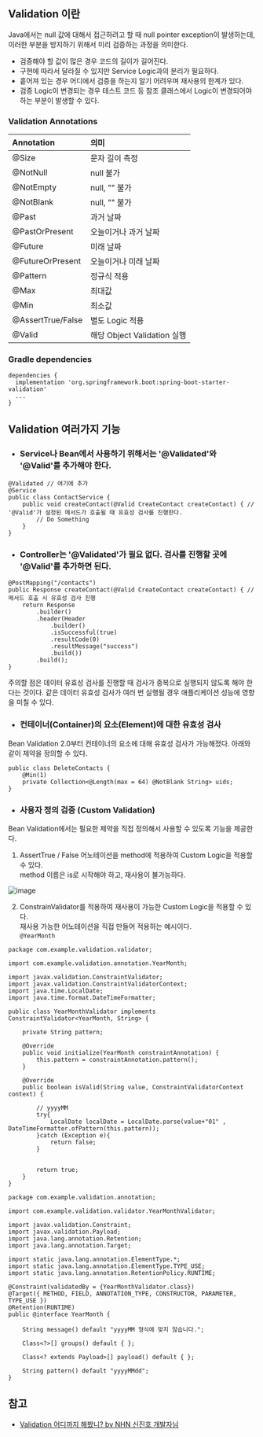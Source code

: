 ## Validation 이란
Java에서는 null 값에 대해서 접근하려고 할 때 null pointer exception이 발생하는데,
이러한 부분을 방지하기 위해서 미리 검증하는 과정을 의미한다.
- 검증해야 할 값이 많은 경우 코드의 길이가 길어진다.
- 구현에 따라서 달라질 수 있지만 Service Logic과의 분리가 필요하다.
- 흩어져 있는 경우 어디에서 검증을 하는지 알기 어려우며 재사용의 한계가 있다.
- 검증 Logic이 변경되는 경우 테스트 코드 등 참조 클래스에서 Logic이 변경되어야 하는 부분이 발생할 수 있다.

### Validation Annotations
|Annotation|의미|
|:--|:--|
|@Size|문자 길이 측정|
|@NotNull|null 불가|
|@NotEmpty|null, "" 불가|
|@NotBlank|null, "" 불가|
|@Past|과거 날짜|
|@PastOrPresent|오늘이거나 과거 날짜|
|@Future|미래 날짜|
|@FutureOrPresent|오늘이거나 미래 날짜|
|@Pattern|정규식 적용|
|@Max|최대값|
|@Min|최소값|
|@AssertTrue/False|별도 Logic 적용|
|@Valid|해당 Object Validation 실행|

### Gradle dependencies
```
dependencies {
  implementation 'org.springframework.boot:spring-boot-starter-validation'
  ...
}
```

## Validation 여러가지 기능
- ### Service나 Bean에서 사용하기 위해서는 '@Validated'와 '@Valid'를 추가해야 한다.
```
@Validated // 여기에 추가
@Service
public class ContactService {
    public void createContact(@Valid CreateContact createContact) { // '@Valid'가 설정된 메서드가 호출될 때 유효성 검사를 진행한다.
        // Do Something
    }
}
```

- ### Controller는 '@Validated'가 필요 없다. 검사를 진행할 곳에 '@Valid'를 추가하면 된다.
```
@PostMapping("/contacts")
public Response createContact(@Valid CreateContact createContact) { // 메서드 호출 시 유효성 검사 진행
    return Response
        .builder()
        .header(Header
            .builder()
            .isSuccessful(true)
            .resultCode(0)
            .resultMessage("success")
            .build())
        .build();
}
```
주의할 점은 데이터 유효성 검사를 진행할 때 검사가 중복으로 실행되지 않도록 해야 한다는 것이다.
같은 데이터 유효성 검사가 여러 번 실행될 경우 애플리케이션 성능에 영향을 미칠 수 있다.

- ### 컨테이너(Container)의 요소(Element)에 대한 유효성 검사
Bean Validation 2.0부터 컨테이너의 요소에 대해 유효성 검사가 가능해졌다. 아래와 같이 제약을 정의할 수 있다.
```
public class DeleteContacts {
    @Min(1)
    private Collection<@Length(max = 64) @NotBlank String> uids;
}
```

- ### 사용자 정의 검증 (Custom Validation)
Bean Validation에서는 필요한 제약을 직접 정의해서 사용할 수 있도록 기능을 제공한다. 
1. AssertTrue / False 어노테이션을 method에 적용하여 Custom Logic을 적용할 수 있다.<br>
method 이름은 is로 시작해야 하고, 재사용이 불가능하다.

![image](https://user-images.githubusercontent.com/92259017/150724612-9d978504-96c5-489f-b70b-46b4f3e31559.png)

2. ConstrainValidator를 적용하여 재사용이 가능한 Custom Logic을 적용할 수 있다.<br>
재사용 가능한 어노테이션을 직접 만들어 적용하는 예시이다.<br>
```@YearMonth```
```
package com.example.validation.validator;

import com.example.validation.annotation.YearMonth;

import javax.validation.ConstraintValidator;
import javax.validation.ConstraintValidatorContext;
import java.time.LocalDate;
import java.time.format.DateTimeFormatter;

public class YearMonthValidator implements ConstraintValidator<YearMonth, String> {

    private String pattern;

    @Override
    public void initialize(YearMonth constraintAnnotation) {
        this.pattern = constraintAnnotation.pattern();
    }

    @Override
    public boolean isValid(String value, ConstraintValidatorContext context) {

        // yyyyMM
        try{
            LocalDate localDate = LocalDate.parse(value+"01" , DateTimeFormatter.ofPattern(this.pattern));
        }catch (Exception e){
            return false;
        }


        return true;
    }
}
```
```
package com.example.validation.annotation;

import com.example.validation.validator.YearMonthValidator;

import javax.validation.Constraint;
import javax.validation.Payload;
import java.lang.annotation.Retention;
import java.lang.annotation.Target;

import static java.lang.annotation.ElementType.*;
import static java.lang.annotation.ElementType.TYPE_USE;
import static java.lang.annotation.RetentionPolicy.RUNTIME;

@Constraint(validatedBy = {YearMonthValidator.class})
@Target({ METHOD, FIELD, ANNOTATION_TYPE, CONSTRUCTOR, PARAMETER, TYPE_USE })
@Retention(RUNTIME)
public @interface YearMonth {

    String message() default "yyyyMM 형식에 맞지 않습니다.";

    Class<?>[] groups() default { };

    Class<? extends Payload>[] payload() default { };

    String pattern() default "yyyyMMdd";
}
```

## 참고
- [Validation 어디까지 해봤니? by NHN 신진호 개발자님](https://meetup.toast.com/posts/223)
